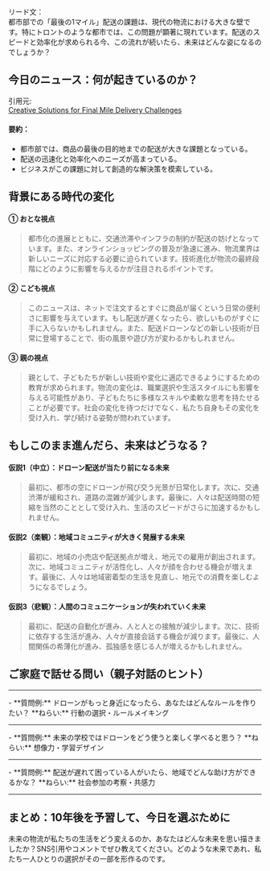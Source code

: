 リード文：  
都市部での「最後の1マイル」配送の課題は、現代の物流における大きな壁です。特にトロントのような都市では、この問題が顕著に現れています。配送のスピードと効率化が求められる今、この流れが続いたら、未来はどんな姿になるのでしょうか？

## 今日のニュース：何が起きているのか？
引用元:  
[Creative Solutions for Final Mile Delivery Challenges](https://ahouseinthehills.com/creative-solutions-for-final-mile-delivery-challenges/)

#### 要約：
- 都市部では、商品の最後の目的地までの配送が大きな課題となっている。
- 配送の迅速化と効率化へのニーズが高まっている。
- ビジネスがこの課題に対して創造的な解決策を模索している。

## 背景にある時代の変化

#### ① おとな視点
> 都市化の進展とともに、交通渋滞やインフラの制約が配送の妨げとなっています。また、オンラインショッピングの普及が急速に進み、物流業界は新しいニーズに対応する必要に迫られています。技術進化が物流の最終段階にどのように影響を与えるかが注目されるポイントです。

#### ② こども視点
> このニュースは、ネットで注文するとすぐに商品が届くという日常の便利さに影響を与えています。もし配送が遅くなったら、欲しいものがすぐに手に入らないかもしれません。また、配送ドローンなどの新しい技術が日常に登場することで、街の風景や遊び方が変わるかもしれません。

#### ③ 親の視点
> 親として、子どもたちが新しい技術や変化に適応できるようにするための教育が求められます。物流の変化は、職業選択や生活スタイルにも影響を与える可能性があり、子どもたちに多様なスキルや柔軟な思考を持たせることが必要です。社会の変化を待つだけでなく、私たち自身もその変化を受け入れ、学び続ける姿勢が問われています。

## もしこのまま進んだら、未来はどうなる？

#### 仮説1（中立）：ドローン配送が当たり前になる未来  
> 最初に、都市の空にドローンが飛び交う光景が日常化します。次に、交通渋滞が緩和され、道路の混雑が減少します。最後に、人々は配送時間の短縮を当然のこととして受け入れ、生活のスピードがさらに加速するかもしれません。

#### 仮説2（楽観）：地域コミュニティが大きく発展する未来  
> 最初に、地域の小売店や配送拠点が増え、地元での雇用が創出されます。次に、地域コミュニティが活性化し、人々が顔を合わせる機会が増えます。最後に、人々は地域密着型の生活を見直し、地元での消費を楽しむようになるでしょう。

#### 仮説3（悲観）：人間のコミュニケーションが失われていく未来  
> 最初に、配送の自動化が進み、人と人との接触が減少します。次に、技術に依存する生活が進み、人々が直接会話する機会が減ります。最後に、人間関係の希薄化が進み、孤独感を感じる人が増えるかもしれません。

## ご家庭で話せる問い（親子対話のヒント）

<hr>
- **質問例:** ドローンがもっと身近になったら、あなたはどんなルールを作りたい？  
  **ねらい:** 行動の選択・ルールメイキング  
<hr>
- **質問例:** 未来の学校ではドローンをどう使うと楽しく学べると思う？  
  **ねらい:** 想像力・学習デザイン  
<hr>
- **質問例:** 配送が遅れて困っている人がいたら、地域でどんな助け方ができるかな？  
  **ねらい:** 社会参加の考察・共感力  
<hr>

## まとめ：10年後を予習して、今日を選ぶために
未来の物流が私たちの生活をどう変えるのか、あなたはどんな未来を思い描きましたか？SNS引用やコメントでぜひ教えてください。どのような未来であれ、私たち一人ひとりの選択がその一部を形作るのです。